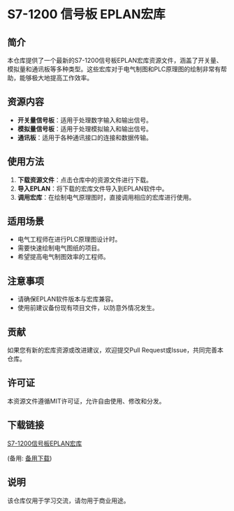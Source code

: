 # S7-1200 信号板 EPLAN宏库

## 简介

本仓库提供了一个最新的S7-1200信号板EPLAN宏库资源文件，涵盖了开关量、模拟量和通讯板等多种类型。这些宏库对于电气制图和PLC原理图的绘制非常有帮助，能够极大地提高工作效率。

## 资源内容

- **开关量信号板**：适用于处理数字输入和输出信号。
- **模拟量信号板**：适用于处理模拟输入和输出信号。
- **通讯板**：适用于各种通讯接口的连接和数据传输。

## 使用方法

1. **下载资源文件**：点击仓库中的资源文件进行下载。
2. **导入EPLAN**：将下载的宏库文件导入到EPLAN软件中。
3. **调用宏库**：在绘制电气原理图时，直接调用相应的宏库进行使用。

## 适用场景

- 电气工程师在进行PLC原理图设计时。
- 需要快速绘制电气图纸的项目。
- 希望提高电气制图效率的工程师。

## 注意事项

- 请确保EPLAN软件版本与宏库兼容。
- 使用前建议备份现有项目文件，以防意外情况发生。

## 贡献

如果您有新的宏库资源或改进建议，欢迎提交Pull Request或Issue，共同完善本仓库。

## 许可证

本资源文件遵循MIT许可证，允许自由使用、修改和分发。

## 下载链接
[S7-1200信号板EPLAN宏库](https://pan.quark.cn/s/407b165ddefe) 

(备用: [备用下载](https://pan.baidu.com/s/1J55ZTrkgJPL3aSM-psP3hA?pwd=1234))

## 说明

该仓库仅用于学习交流，请勿用于商业用途。
